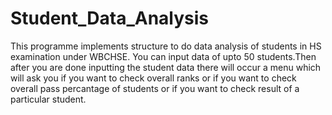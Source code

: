 # Student_Data_Analysis
This programme implements structure to do data analysis of students in HS examination under WBCHSE. You can input data
of upto 50 students.Then after you are done inputting the student data there will occur a menu which will ask you if you want to check 
overall ranks or if you want to check overall pass percantage of students or if you want to check result of a particular student.
